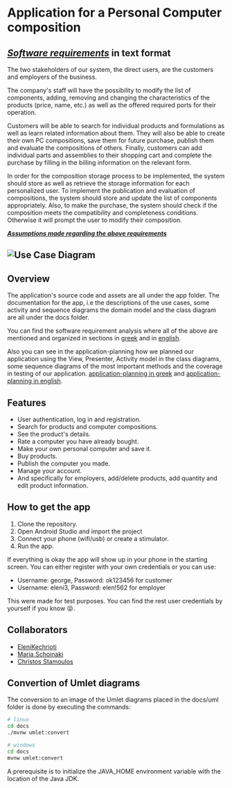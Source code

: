 # Application for a Personal Computer composition

## [***Software requirements***](docs/markdown/software-requirements.md) in text format

The two stakeholders of our system, the direct users, are the customers and employers of the business.

The company's staff will have the possibility to modify the list of components, adding, removing and changing the characteristics of the products (price, name, etc.) as well as the offered required ports for their operation.

Customers will be able to search for individual products and formulations as well as learn related information about them. They will also be able to create their own PC compositions, save them for future purchase, publish them and evaluate the compositions of others. Finally, customers can add individual parts and assemblies to their shopping cart and complete the purchase by filling in the billing information on the relevant form.

In order for the composition storage process to be implemented, the system should store as well as retrieve the storage information for each personalized user. To implement the publication and evaluation of compositions, the system should store and update the list of components appropriately. Also, to make the purchase, the system should check if the composition meets the compatibility and completeness conditions. Otherwise it will prompt the user to modify their composition.

[***Assumptions made regarding the above requirements***](docs/markdown/english/software-requirements.md/#Assumptions-and-dependencies)

## ![Use Case Diagram](docs/markdown/uml/requirements/use-case-diagram.png)

## Overview
The application's source code and assets are all under the app folder. The documentation for the app, i.e the descriptions of the use cases, some activity and sequence diagrams the domain model and the class diagram are all under the docs folder.

You can find the software requirement analysis where all of the above are mentioned and organized in sections in 
[greek](https://github.com/EleniKechrioti/Tecktrove/blob/main/docs/markdown/greek/software-requirements.md) and in 
[english](https://github.com/EleniKechrioti/Tecktrove/blob/main/docs/markdown/english/software-requirements.md).

Also you can see in the application-planning how we planned our application using the View, Presenter, Activity model in the class diagrams, some sequence diagrams of the most important methods and the coverage in testing of our application.
[application-planning in greek](https:/Mak/github.com/EleniKechrioti/Tecktrove/blob/main/docs/markdown/greek/application-planning.md) and [application-planning in english](https://github.com/EleniKechrioti/Tecktrove/blob/main/docs/markdown/english/application-planning.md).

## Features
- User authentication, log in and registration.
- Search for products and computer compositions.
- See the product's details.
- Rate a computer you have already bought.
- Make your own personal computer and save it.
- Buy products.
- Publish the computer you made.
- Manage your account.
- And specifically for employers, add/delete products, add quantity and edit product information.

## How to get the app

  1. Clone the repository.
  2. Open Android Studio and import the project
  3. Connect your phone (wifi/usb) or create a stimulator.
  4. Run the app.

If everything is okay the app will show up in your phone in the starting screen.
You can either register with your own credentials or you can use:
- Username: george, Password: ok123456 for customer
- Username: eleni3, Password: elen!562 for employer

This were made for test purposes. You can find the rest user credentials by yourself if you know 😝.

## Collaborators
- [EleniKechrioti](https://github.com/EleniKechrioti)
- [Maria Schoinaki](https://github.com/MariaSchoinaki)
- [Christos Stamoulos](https://github.com/ChristosStamoulos)

## Convertion of Umlet diagrams
The conversion to an image of the Umlet diagrams placed in the docs/uml folder is done by executing the commands:
```bash
# linux
cd docs
./mvnw umlet:convert
```
```bash
# windows
cd docs
mvnw umlet:convert
```
A prerequisite is to initialize the JAVA_HOME environment variable with the location of the Java JDK.
